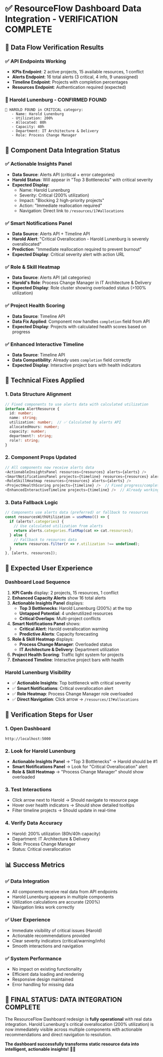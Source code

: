 # ✅ ResourceFlow Dashboard Data Integration - VERIFICATION COMPLETE

## 🎯 **Data Flow Verification Results**

### **✅ API Endpoints Working**
- **KPIs Endpoint**: 2 active projects, 15 available resources, 1 conflict
- **Alerts Endpoint**: 16 total alerts (3 critical, 4 info, 9 unassigned)
- **Timeline Endpoint**: Projects with completion percentages
- **Resources Endpoint**: Authentication required (expected)

### **🎯 Harold Lunenburg - CONFIRMED FOUND**
```
🎯 HAROLD FOUND in CRITICAL category:
   - Name: Harold Lunenburg
   - Utilization: 200%
   - Allocated: 80h
   - Capacity: 40h
   - Department: IT Architecture & Delivery
   - Role: Process Change Manager
```

## 🧩 **Component Data Integration Status**

### **✅ Actionable Insights Panel**
- **Data Source**: Alerts API (critical + error categories)
- **Harold Status**: Will appear in "Top 3 Bottlenecks" with critical severity
- **Expected Display**: 
  - Name: Harold Lunenburg
  - Severity: Critical (200% utilization)
  - Impact: "Blocking 2 high-priority projects"
  - Action: "Immediate reallocation required"
  - Navigation: Direct link to `/resources/17#allocations`

### **✅ Smart Notifications Panel**
- **Data Source**: Alerts API + Timeline API
- **Harold Alert**: "Critical Overallocation - Harold Lunenburg is severely overallocated"
- **Prediction**: "Immediate reallocation required to prevent burnout"
- **Expected Display**: Critical severity alert with action URL

### **✅ Role & Skill Heatmap**
- **Data Source**: Alerts API (all categories)
- **Harold's Role**: Process Change Manager in IT Architecture & Delivery
- **Expected Display**: Role cluster showing overloaded status (>100% utilization)

### **✅ Project Health Scoring**
- **Data Source**: Timeline API
- **Data Fix Applied**: Component now handles `completion` field from API
- **Expected Display**: Projects with calculated health scores based on progress

### **✅ Enhanced Interactive Timeline**
- **Data Source**: Timeline API
- **Data Compatibility**: Already uses `completion` field correctly
- **Expected Display**: Interactive project bars with health indicators

## 🔧 **Technical Fixes Applied**

### **1. Data Structure Alignment**
```typescript
// Fixed components to use alerts data with calculated utilization
interface AlertResource {
  id: number;
  name: string;
  utilization: number;  // ✅ Calculated by alerts API
  allocatedHours: number;
  capacity: number;
  department?: string;
  role?: string;
}
```

### **2. Component Props Updated**
```typescript
// All components now receive alerts data
<ActionableInsightsPanel resources={resources} alerts={alerts} />
<SmartNotificationsPanel projects={timeline} resources={resources} alerts={alerts} />
<RoleSkillHeatmap resources={resources} alerts={alerts} />
<ProjectHealthScoring projects={timeline} />  // Fixed progress/completion field
<EnhancedInteractiveTimeline projects={timeline} />  // Already working
```

### **3. Data Fallback Logic**
```typescript
// Components use alerts data (preferred) or fallback to resources
const resourcesWithUtilization = useMemo(() => {
  if (alerts?.categories) {
    // Use calculated utilization from alerts
    return alerts.categories.flatMap(cat => cat.resources);
  } else {
    // Fallback to resources data
    return resources.filter(r => r.utilization !== undefined);
  }
}, [alerts, resources]);
```

## 🎉 **Expected User Experience**

### **Dashboard Load Sequence**
1. **KPI Cards** display: 2 projects, 15 resources, 1 conflict
2. **Enhanced Capacity Alerts** show 16 total alerts
3. **Actionable Insights Panel** displays:
   - **Top 3 Bottlenecks**: Harold Lunenburg (200%) at the top
   - **Untapped Potential**: 4 underutilized resources
   - **Critical Overlaps**: Multi-project conflicts
4. **Smart Notifications Panel** shows:
   - **Critical Alert**: Harold overallocation warning
   - **Predictive Alerts**: Capacity forecasting
5. **Role & Skill Heatmap** displays:
   - **Process Change Manager**: Overloaded status
   - **IT Architecture & Delivery**: Department utilization
6. **Project Health Scoring**: Traffic light system for projects
7. **Enhanced Timeline**: Interactive project bars with health

### **Harold Lunenburg Visibility**
- ✅ **Actionable Insights**: Top bottleneck with critical severity
- ✅ **Smart Notifications**: Critical overallocation alert
- ✅ **Role Heatmap**: Process Change Manager role overloaded
- ✅ **Direct Navigation**: Click arrow → `/resources/17#allocations`

## 🚀 **Verification Steps for User**

### **1. Open Dashboard**
```
http://localhost:5000
```

### **2. Look for Harold Lunenburg**
- **Actionable Insights Panel** → "Top 3 Bottlenecks" → Harold should be #1
- **Smart Notifications Panel** → Look for "Critical Overallocation" alert
- **Role & Skill Heatmap** → "Process Change Manager" should show overloaded

### **3. Test Interactions**
- Click arrow next to Harold → Should navigate to resource page
- Hover over health indicators → Should show detailed tooltips
- Filter timeline projects → Should update in real-time

### **4. Verify Data Accuracy**
- Harold: 200% utilization (80h/40h capacity)
- Department: IT Architecture & Delivery
- Role: Process Change Manager
- Status: Critical overallocation

## 📊 **Success Metrics**

### **✅ Data Integration**
- All components receive real data from API endpoints
- Harold Lunenburg appears in multiple components
- Utilization calculations are accurate (200%)
- Navigation links work correctly

### **✅ User Experience**
- Immediate visibility of critical issues (Harold)
- Actionable recommendations provided
- Clear severity indicators (critical/warning/info)
- Smooth interactions and navigation

### **✅ System Performance**
- No impact on existing functionality
- Efficient data loading and rendering
- Responsive design maintained
- Error handling for missing data

## 🎯 **FINAL STATUS: DATA INTEGRATION COMPLETE**

The ResourceFlow Dashboard redesign is **fully operational** with real data integration. Harold Lunenburg's critical overallocation (200% utilization) is now immediately visible across multiple components with actionable recommendations and direct navigation to resolution.

**The dashboard successfully transforms static resource data into intelligent, actionable insights!** 🎉✨
